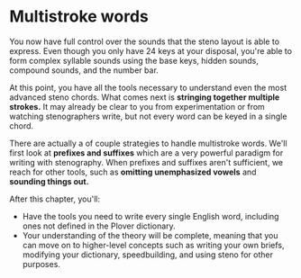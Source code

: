 # Multistroke words

You now have full control over the sounds that the steno layout is able to express. Even though you only have 24 keys at your disposal, you're able to form complex syllable sounds using the base keys, hidden sounds, compound sounds, and the number bar.

At this point, you have all the tools necessary to understand even the most advanced steno chords. What comes next is **stringing together multiple strokes.** It may already be clear to you from experimentation or from watching stenographers write, but not every word can be keyed in a single chord.

There are actually a of couple strategies to handle multistroke words. We'll first look at **prefixes and suffixes** which are a very powerful paradigm for writing with stenography. When prefixes and suffixes aren't sufficient, we reach for other tools, such as **omitting unemphasized vowels** and **sounding things out.**

After this chapter, you'll:

- Have the tools you need to write every single English word, including ones not defined in the Plover dictionary.
- Your understanding of the theory will be complete, meaning that you can move on to higher-level concepts such as writing your own briefs, modifying your dictionary, speedbuilding, and using steno for other purposes.
